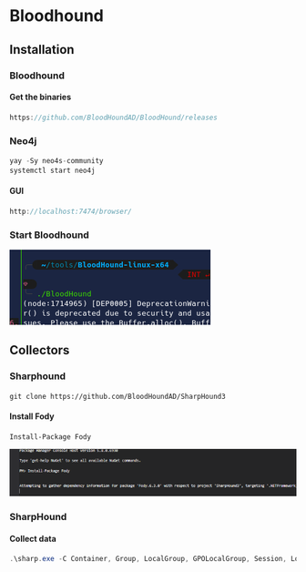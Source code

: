 # Bloodhound

## Installation

### Bloodhound

#### Get the binaries

```csharp
https://github.com/BloodHoundAD/BloodHound/releases
```

### Neo4j

```csharp
yay -Sy neo4s-community
systemctl start neo4j
```

#### GUI

```csharp
http://localhost:7474/browser/
```

### Start Bloodhound

![](../../../../.gitbook/assets/image%20%2811%29.png)

## Collectors

### Sharphound

```text
git clone https://github.com/BloodHoundAD/SharpHound3
```

#### Install Fody

```text
Install-Package Fody
```

![](../../../../.gitbook/assets/image%20%2823%29.png)

### SharpHound

#### Collect data

```csharp
.\sharp.exe -C Container, Group, LocalGroup, GPOLocalGroup, Session, LoggedOn,ObjectProps, ACL, ComputerOnly, Trusts, Default, RDP, DCOM, DCOnly
```



